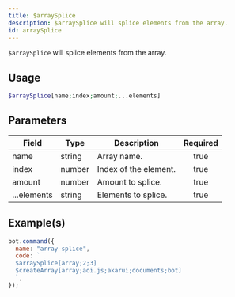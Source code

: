 ```yaml
---
title: $arraySplice
description: $arraySplice will splice elements from the array.
id: arraySplice
---
```


`$arraySplice` will splice elements from the array.

## Usage

```php
$arraySplice[name;index;amount;...elements]
```

## Parameters

| Field       | Type   | Description           | Required |
| ----------- | ------ | --------------------- | :------: |
| name        | string | Array name.           |   true   |
| index       | number | Index of the element. |   true   |
| amount      | number | Amount to splice.     |   true   |
| ...elements | string | Elements to splice.   |   true   |

## Example(s)

```javascript
bot.command({
  name: "array-splice",
  code: `
  $arraySplice[array;2;3]
  $createArray[array;aoi.js;akarui;documents;bot]
  `,
});
```
